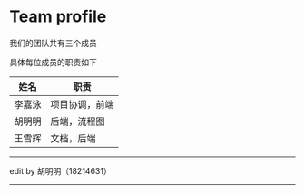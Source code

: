 # Team profile

我们的团队共有三个成员

具体每位成员的职责如下

| 姓名 | 职责 |
| --- | --- |
| 李嘉泳 | 项目协调，前端
| 胡明明 | 后端，流程图
| 王雪辉 |文档，后端

***
edit by 胡明明（18214631）
***
